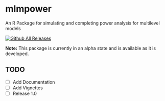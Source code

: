 # mlmpower
An R Package for simulating and completing  power analysis for multilevel models

[![Github All Releases](https://img.shields.io/github/downloads/bkeller2/mlmpower/total.svg)]()


**Note:** This package is currently in an alpha state and is available as it is developed.

## TODO
- [ ] Add Documentation
- [ ] Add Vignettes
- [ ] Release 1.0

